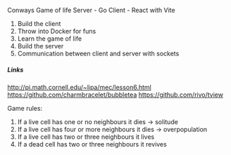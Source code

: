 Conways Game of life
Server - Go
Client - React with Vite

1. Build the client
2. Throw into Docker for funs
3. Learn the game of life
4. Build the server
5. Communication between client and server with sockets

<h5>
Links
</h5>

http://pi.math.cornell.edu/~lipa/mec/lesson6.html
https://github.com/charmbracelet/bubbletea
https://github.com/rivo/tview

Game rules:
1. If a live cell has one or no neighbours it dies -> solitude
2. If a live cell has four or more neighbours it dies -> overpopulation
3. If a live cell has two or three neighbours it lives
4. If a dead cell has two or three neighbours it revives